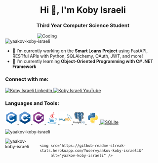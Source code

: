 <h1 align="center">Hi 👋, I'm Koby Israeli</h1>
<h3 align="center">Third Year Computer Science Student</h3>

<!-- Image on the right -->
<img align="right" alt="Coding" width="400" 
     src="https://img.etimg.com/thumb/width-1200,height-900,imgsize-638053,resizemode-75,msid-84146083/prime/technology-and-startups/booting-up-developer-economy-how-tech-startups-are-helping-coders-build-and-test-software-faster.jpg">

<!-- Profile views counter -->
<p align="left"> 
    <img src="https://komarev.com/ghpvc/?username=yaakov-koby-israeli&label=Profile%20views&color=0e75b6&style=flat" 
         alt="yaakov-koby-israeli" /> 
</p>

<!-- Current Projects and Learning -->
<ul>
    <li>🔭 I’m currently working on the <strong>Smart Loans Project</strong> using FastAPI, RESTful APIs with Python, SQLAlchemy, OAuth, JWT, and more!</li>
    <li>🌱 I’m currently learning <strong>Object-Oriented Programming with C# .NET Framework</strong></li>
</ul>

<h3 align="left">Connect with me:</h3>
<p align="left">
    <a href="https://linkedin.com/in/kobi-israeli" target="blank">
        <img align="center" src="https://raw.githubusercontent.com/rahuldkjain/github-profile-readme-generator/master/src/images/icons/Social/linked-in-alt.svg" 
             alt="Koby Israeli LinkedIn" height="30" width="40" />
    </a>
    <a href="https://youtube.com/@kobeats99?si=BP62u-DarpczkiSQ" target="blank">
        <img align="center" src="https://raw.githubusercontent.com/rahuldkjain/github-profile-readme-generator/master/src/images/icons/Social/youtube.svg" 
             alt="Koby Israeli YouTube" height="30" width="40" />
    </a>
</p>

<h3 align="left">Languages and Tools:</h3>
<p align="left">
    <!-- C Programming -->
    <a href="https://www.cprogramming.com/" target="_blank" rel="noreferrer"> 
        <img src="https://raw.githubusercontent.com/devicons/devicon/master/icons/c/c-original.svg" alt="C" width="40" height="40"/>
    </a> 
    <!-- C++ -->
    <a href="https://www.w3schools.com/cpp/" target="_blank" rel="noreferrer"> 
        <img src="https://raw.githubusercontent.com/devicons/devicon/master/icons/cplusplus/cplusplus-original.svg" alt="C++" width="40" height="40"/>
    </a>
    <!-- C# -->
    <a href="https://www.w3schools.com/cs/" target="_blank" rel="noreferrer"> 
        <img src="https://raw.githubusercontent.com/devicons/devicon/master/icons/csharp/csharp-original.svg" alt="C#" width="40" height="40"/>
    </a>
    <!-- Java -->
    <a href="https://www.java.com" target="_blank" rel="noreferrer"> 
        <img src="https://raw.githubusercontent.com/devicons/devicon/master/icons/java/java-original.svg" alt="Java" width="40" height="40"/>
    </a>
    <!-- MySQL -->
    <a href="https://www.mysql.com/" target="_blank" rel="noreferrer"> 
        <img src="https://raw.githubusercontent.com/devicons/devicon/master/icons/mysql/mysql-original-wordmark.svg" alt="MySQL" width="40" height="40"/>
    </a>
    <!-- PostgreSQL -->
    <a href="https://www.postgresql.org" target="_blank" rel="noreferrer"> 
        <img src="https://raw.githubusercontent.com/devicons/devicon/master/icons/postgresql/postgresql-original-wordmark.svg" alt="PostgreSQL" width="40" height="40"/>
    </a>
    <!-- Python -->
    <a href="https://www.python.org" target="_blank" rel="noreferrer"> 
        <img src="https://raw.githubusercontent.com/devicons/devicon/master/icons/python/python-original.svg" alt="Python" width="40" height="40"/>
    </a>
    <!-- SQLite -->
    <a href="https://www.sqlite.org/" target="_blank" rel="noreferrer"> 
        <img src="https://www.vectorlogo.zone/logos/sqlite/sqlite-icon.svg" alt="SQLite" width="40" height="40"/>
    </a>
</p>

<!-- Top Languages -->
<p align="left">
    <img src="https://github-readme-stats.vercel.app/api/top-langs?username=yaakov-koby-israeli&show_icons=true&locale=en&layout=compact" 
         alt="yaakov-koby-israeli" />
</p>

<!-- Stats and Streak Side by Side -->
<div style="display: flex; justify-content: center; gap: 20px;">
    <!-- Stats -->
    <img src="https://github-readme-stats.vercel.app/api?username=yaakov-koby-israeli&show_icons=true&locale=en" 
         alt="yaakov-koby-israeli" />
    
    <img src="https://github-readme-streak-stats.herokuapp.com/?user=yaakov-koby-israeli&" 
         alt="yaakov-koby-israeli" />
</div>

